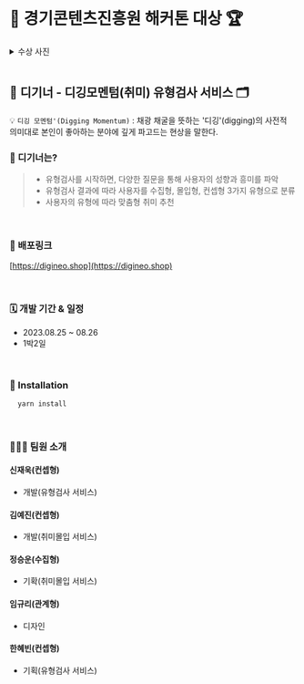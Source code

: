 # 🤖 경기콘텐츠진흥원 해커톤 대상 🏆

  <details>
    <summary>수상 사진</summary>
    <img width="800px" src='https://github.com/pie-sfac/1-16-careMango/assets/114569429/a1de3523-739e-42d7-bc87-f084887c7241' />
  </details>

 <br />

## 🍮 디기너 - 디깅모멘텀(취미) 유형검사 서비스 🗂
💡 `디깅 모멘텀'(Digging Momentum)` : 채광 채굴을 뜻하는 '디깅'(digging)의 사전적 의미대로 본인이 좋아하는 분야에 깊게 파고드는 현상을 말한다.

### 🍮 디기너는?
> - 유형검사를 시작하면, 다양한 질문을 통해 사용자의 성향과 흥미를 파악
> - 유형검사 결과에 따라 사용자를 수집형, 몰입형, 컨셉형  3가지 유형으로 분류
> - 사용자의 유형에 따라 맞춤형 취미 추천

<br />

### 🚀 배포링크
 [https://digineo.shop](https://digineo.shop)

 <br />

### 🗓 개발 기간 & 일정

- 2023.08.25 ~ 08.26
- 1박2일

<br />

### 🔧 Installation

```bash
  yarn install
```

<br />

### 🧑‍🤝‍🧑 팀원 소개
#### 신재욱(컨셉형)
- 개발(유형검사 서비스)

#### 김예진(컨셉형)
- 개발(취미몰입 서비스)
  
#### 정승운(수집형)
- 기확(취미몰입 서비스)

#### 임규리(관계형)
- 디자인

#### 한혜빈(컨셉형)
- 기획(유형검사 서비스)
